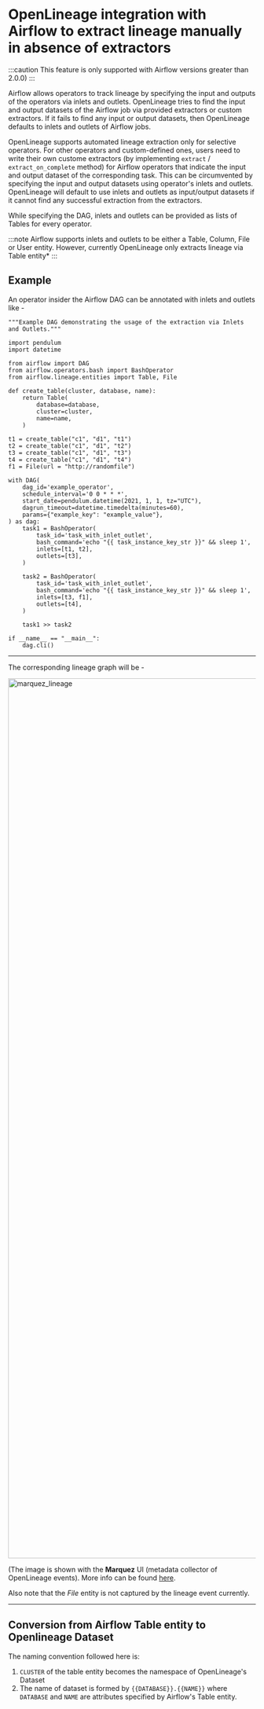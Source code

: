# OpenLineage integration with Airflow to extract lineage manually in absence of extractors

:::caution
This feature is only supported with Airflow versions greater than 2.0.0)
:::

Airflow allows operators to track lineage by specifying the input and outputs of the operators via inlets and outlets. OpenLineage tries to find the input and output datasets of the Airflow job via provided extractors or custom extractors. If it fails to find any input or output datasets, then OpenLineage defaults to inlets and outlets of Airflow jobs. 


OpenLineage supports automated lineage extraction only for selective operators. For other operators and custom-defined ones, users need to write their own custome extractors (by implementing `extract` / `extract_on_complete` method) for Airflow operators that indicate the input and output dataset of the corresponding task. 
This can be circumvented by specifying the input and output datasets using operator's inlets and outlets. OpenLineage will default to use inlets and outlets as input/output datasets if it cannot find any successful extraction from the extractors. 

While specifying the DAG, inlets and outlets can be provided as lists of Tables for every operator. 

:::note
Airflow supports inlets and outlets to be either a Table, Column, File or User entity. However, currently OpenLineage only extracts lineage via Table entity*
:::

## Example

An operator insider the Airflow DAG can be annotated with inlets and outlets like - 

```
"""Example DAG demonstrating the usage of the extraction via Inlets and Outlets."""

import pendulum
import datetime

from airflow import DAG
from airflow.operators.bash import BashOperator
from airflow.lineage.entities import Table, File

def create_table(cluster, database, name):
    return Table(
        database=database,
        cluster=cluster,
        name=name,
    )

t1 = create_table("c1", "d1", "t1")
t2 = create_table("c1", "d1", "t2")
t3 = create_table("c1", "d1", "t3")
t4 = create_table("c1", "d1", "t4")
f1 = File(url = "http://randomfile")

with DAG(
    dag_id='example_operator',
    schedule_interval='0 0 * * *',
    start_date=pendulum.datetime(2021, 1, 1, tz="UTC"),
    dagrun_timeout=datetime.timedelta(minutes=60),
    params={"example_key": "example_value"},
) as dag:
    task1 = BashOperator(
        task_id='task_with_inlet_outlet',
        bash_command='echo "{{ task_instance_key_str }}" && sleep 1',
        inlets=[t1, t2],
        outlets=[t3],
    )

    task2 = BashOperator(
        task_id='task_with_inlet_outlet',
        bash_command='echo "{{ task_instance_key_str }}" && sleep 1',
        inlets=[t3, f1],
        outlets=[t4],
    )

    task1 >> task2
    
if __name__ == "__main__":
    dag.cli()
```

---

The corresponding lineage graph will be - 


<img width="1792" alt="marquez_lineage" src="https://user-images.githubusercontent.com/32615205/181394536-ad6d516d-a894-4bac-9b57-353c1092492f.png" />

(The image is shown with the **Marquez** UI (metadata collector of OpenLineage events). More info can be found [here](https://marquezproject.github.io/marquez/).

Also note that the *File* entity is not captured by the lineage event currently. 

--- 

## Conversion from Airflow Table entity to Openlineage Dataset 
The naming convention followed here is:
1. `CLUSTER` of the table entity becomes the namespace of OpenLineage's Dataset
2. The name of dataset is formed by `{{DATABASE}}.{{NAME}}` where `DATABASE` and `NAME` are attributes specified by Airflow's Table entity. 
